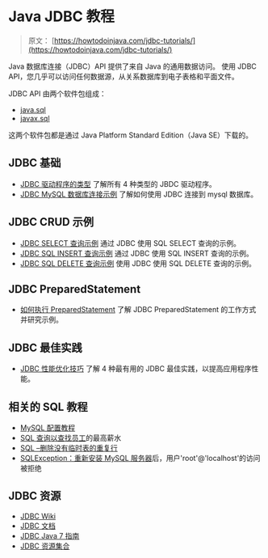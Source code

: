 # Java JDBC 教程

> 原文： [https://howtodoinjava.com/jdbc-tutorials/](https://howtodoinjava.com/jdbc-tutorials/)

Java 数据库连接（JDBC）API 提供了来自 Java 的通用数据访问。 使用 JDBC API，您几乎可以访问任何数据源，从关系数据库到电子表格和平面文件。

JDBC API 由两个软件包组成：

*   [java.sql](https://docs.oracle.com/javase/7/docs/api/java/sql/package-summary.html)
*   [javax.sql](https://docs.oracle.com/javase/7/docs/api/javax/sql/package-summary.html)

这两个软件包都是通过 Java Platform Standard Edition（Java SE）下载的。

## JDBC 基础

*   [JDBC 驱动程序的类型](//howtodoinjava.com/java/jdbc/jdbc-basics-types-of-jdbc-drivers/)
    了解所有 4 种类型的 JBDC 驱动程序。
*   [JDBC MySQL 数据库连接示例](//howtodoinjava.com/java/jdbc/jdbc-mysql-database-connection-example/)
    了解如何使用 JDBC 连接到 mysql 数据库。

## JDBC CRUD 示例

*   [JDBC SELECT 查询示例](//howtodoinjava.com/java/jdbc/jdbc-select-query-example/)
    通过 JDBC 使用 SQL SELECT 查询的示例。
*   [JDBC SQL INSERT 查询示例](//howtodoinjava.com/java/jdbc/jdbc-sql-insert-query-example/)
    通过 JDBC 使用 SQL INSERT 查询的示例。
*   [JDBC SQL DELETE 查询示例](//howtodoinjava.com/java/jdbc/jdbc-sql-delete-query-example/)
    使用 JDBC 使用 SQL DELETE 查询的示例。

## JDBC PreparedStatement

*   [如何执行 PreparedStatement](//howtodoinjava.com/java/jdbc/how-to-execute-preparedstatement-using-jdbc/)
    了解 JDBC PreparedStatement 的工作方式并研究示例。

## JDBC 最佳实践

*   [JDBC 性能优化技巧](//howtodoinjava.com/java/jdbc/best-practices-to-improve-jdbc-performance/)
    了解 4 种最有用的 JDBC 最佳实践，以提高应用程序性能。

## 相关的 SQL 教程

*   [MySQL 配置教程](//howtodoinjava.com/misc/sql/mysql-configuration-tutorial/)
*   [SQL 查询以查找员工](//howtodoinjava.com/misc/sql/sql-query-to-find-find-the-nth-highest-salary-of-an-employee/)的最高薪水
*   [SQL –删除没有临时表的重复行](//howtodoinjava.com/misc/sql/how-to-remove-duplicate-rows-in-mysql-without-using-temporary-table/)
*   [SQLException：重新安装 MySQL 服务器](//howtodoinjava.com/misc/sql/sqlexception-access-denied-for-user-rootlocalhost-after-re-installation-of-mysql-server/)后，用户'root'@'localhost'的访问被拒绝

## JDBC 资源

*   [JDBC Wiki](https://en.wikipedia.org/wiki/Java_Database_Connectivity)
*   [JDBC 文档](https://docs.oracle.com/javase/tutorial/jdbc/basics/)
*   [JDBC Java 7 指南](https://docs.oracle.com/javase/7/docs/technotes/guides/jdbc/)
*   [JDBC 资源集合](https://www.databasestar.com/jdbc-in-java/)